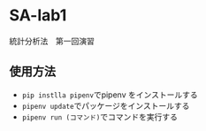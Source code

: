 # SA-lab1

統計分析法　第一回演習

## 使用方法

- `pip instlla pipenv`でpipenv をインストールする
- `pipenv update`でパッケージをインストールする
- `pipenv run (コマンド)`でコマンドを実行する
